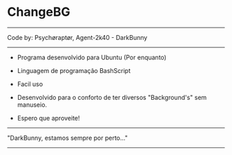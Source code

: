 # ChangeBG
--------------------------------------------------------------------------

Code by: Psychøraptør, Agent-2k40 - DarkBunny

--------------------------------------------------------------------------

 - Programa desenvolvido para Ubuntu (Por enquanto)
 - Linguagem de programação BashScript
 - Facil uso
 - Desenvolvido para o conforto de ter diversos "Background's" sem manuseio.

 - Espero que aproveite!

--------------------------------------------------------------------------

"DarkBunny, estamos sempre por perto…"

--------------------------------------------------------------------------
